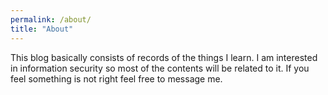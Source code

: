 ```yaml
---
permalink: /about/
title: "About"
---
```


This blog basically consists of records of the things I learn. I am interested in information security so most of the contents will be related to it. If you feel something is not right feel free to message me.